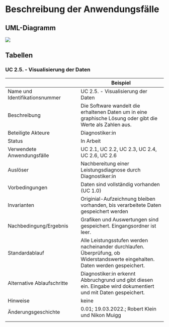 # Beschreibung der Anwendungsfälle

## UML-Diagramm

![](UML_UseCase_Ergometer.svg)

## Tabellen


### UC 2.5. - Visualisierung der Daten 


|                                |                                                                                                                                  | Beispiel                                                                                                                                         |
|--------------------------------|-----------------------------------------------------------------------------------------------------------------------------------------------------------------------------------------|--------------------------------------------------------------------------------------------------------------------------------------------------|
| Name und Identifikationsnummer |                                                                                                  | UC 2.5. - Visualisierung der Daten                                                                                                                |
| Beschreibung                   |                                                                                                                |Die Software wandelt die erhaltenen Daten um in eine graphische Lösung oder gibt die Werte als Zahlen aus.|
| Beteiligte Akteure             |                                                                                                       | Diagnostiker:in                                                                                                                    |
| Status                         |                                                                                                              | In Arbeit                                                                                                                                        |
| Verwendete Anwendungsfälle     |                                                                                    | UC 2.1, UC 2.2, UC 2.3, UC 2.4, UC 2.6, UC 2.6                                                                                                          |
| Auslöser                       |                                                                                                   | Nachbereitung einer Leistungsdiagnose durch Diagnostiker:in                                                                                           |
| Vorbedingungen                 |                                                                                           | Daten sind vollständig vorhanden (UC 1.0)                                                                                                                                            |
| Invarianten                    |  | Originial-Aufzeichnung bleiben vorhanden, bis verarbeitete Daten gespeichert werden                                                                        |
| Nachbedingung/Ergebnis         |                                                                                                   | Grafiken und Auswertungen sind gespeichert. Eingangsordner ist leer.                                                                    |
| Standardablauf                 |                                     | Alle Leistungsstufen werden nacheinander durchlaufen. Überprüfung, ob Widerstandswerte eingehalten. Daten werden gespeichert.                     |
| Alternative Ablaufschritte     |                                           | Diagnostiker:in erkennt Abbruchgrund und gibt diesen ein. Eingabe wird dokumentiert und mit Daten gespeichert.                                                                         |
| Hinweise                       |            | keine                                                                                                                                            |
| Änderungsgeschichte            |                                                                                                                                                    | 0.01; 19.03.2022.; Robert Klein und Nikon Muigg                                                                                                                  |
|                                |                                                                                                                                                                                         |                                                                                                                                                  |



